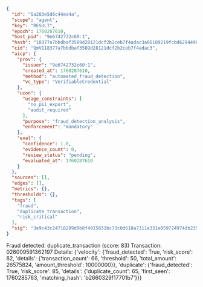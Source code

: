 ```json
{
  "id": "5a283e5d6c44ea4a",
  "scope": "agent",
  "key": "RESULT",
  "epoch": 1760287610,
  "host_pid": "9e6742732c60:1",
  "hash": "18377a7bbdbaf3589d28121dcf2b2ceb7f4adac3a06189219fcbd6294498d77e",
  "cid": "QmV118377a7bbdbaf3589d28121dcf2b2ceb7f4adac3",
  "aicp": {
    "prov": {
      "issuer": "9e6742732c60:1",
      "created_at": 1760287610,
      "method": "automated_fraud_detection",
      "vc_type": "VerifiableCredential"
    },
    "ucon": {
      "usage_constraints": [
        "no_pii_export",
        "audit_required"
      ],
      "purpose": "fraud_detection_analysis",
      "enforcement": "mandatory"
    },
    "eval": {
      "confidence": 1.0,
      "evidence_count": 0,
      "review_status": "pending",
      "evaluated_at": 1760287610
    }
  },
  "sources": [],
  "edges": [],
  "metrics": {},
  "thresholds": {},
  "tags": [
    "fraud",
    "duplicate_transaction",
    "risk_critical"
  ],
  "sig": "3e9c43c24718289d9b8f4915831bc73c0d618a7311a331e059724974db235afc"
}
```

Fraud detected: duplicate_transaction (score: 83)
Transaction: 026009591362197
Details: {'velocity': {'fraud_detected': True, 'risk_score': 82, 'details': {'transaction_count': 66, 'threshold': 50, 'total_amount': 26575824, 'amount_threshold': 10000000}}, 'duplicate': {'fraud_detected': True, 'risk_score': 85, 'details': {'duplicate_count': 65, 'first_seen': 1760285763, 'matching_hash': 'b2660329f17701b7'}}}